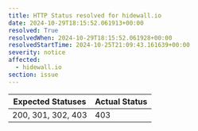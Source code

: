 ```yaml
---
title: HTTP Status resolved for hidewall.io
date: 2024-10-29T18:15:52.061913+00:00
resolved: True
resolvedWhen: 2024-10-29T18:15:52.061928+00:00
resolvedStartTime: 2024-10-25T21:09:43.161639+00:00
severity: notice
affected:
  - hidewall.io
section: issue
---
```


| Expected Statuses | Actual Status  |
|-------------------|----------------|
| 200, 301, 302, 403 | 403 |
